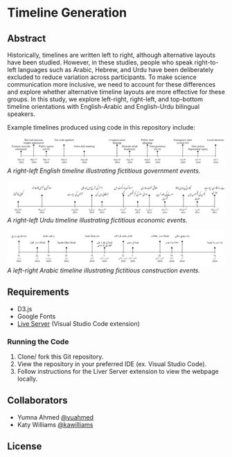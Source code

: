 # Timeline Generation

## Abstract
Historically, timelines are written left to right, although alternative layouts have been studied. However, in these studies, people who speak right-to-left languages such as Arabic, Hebrew, and Urdu have been deliberately excluded to reduce variation across participants. To make science communication more inclusive, we need to account for these differences and explore whether alternative timeline layouts are more effective for these groups. In this study, we explore left-right, right-left, and top-bottom timeline orientations with English-Arabic and English-Urdu bilingual speakers.

Example timelines produced using code in this repository include: 

![A right left English timeline illustrating fictitious government events.](img/engex.png)
*A right-left English timeline illustrating fictitious government events.*

![A right left Urdu timeline illustrating fictitious economic events.](img/urduex.png)
*A right-left Urdu timeline illustrating fictitious economic events.*

![A left right Arabic timeline illustrating fictitious construction events.](img/arbex2.png)
*A left-right Arabic timeline illustrating fictitious construction events.*

## Requirements
- D3.js
- Google Fonts
- [Live Server](https://marketplace.visualstudio.com/items?itemName=ritwickdey.LiveServer) (Visual Studio Code extension) 

### Running the Code
1. Clone/ fork this Git repository. 
2. View the repository in your preferred IDE (ex. Visual Studio Code). 
3. Follow instructions for the Liver Server extension to view the webpage locally. 

## Collaborators
- Yumna Ahmed [@yuahmed](https://github.com/yuahmed)
- Katy Williams [@kawilliams](https://github.com/kawilliams)

## License
